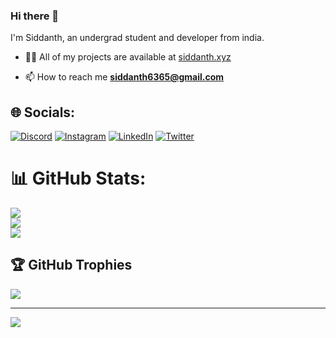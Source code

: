 ### Hi there 👋
I'm Siddanth, an undergrad student and developer from india.

- 👨‍💻 All of my projects are available at [siddanth.xyz](https://www.siddanth.xyz)

- 📫 How to reach me **siddanth6365@gmail.com**

## 🌐 Socials:
[![Discord](https://img.shields.io/badge/Discord-%237289DA.svg?logo=discord&logoColor=white)](https://discord.gg/reddy_6365) [![Instagram](https://img.shields.io/badge/Instagram-%23E4405F.svg?logo=Instagram&logoColor=white)](https://instagram.com/https://www.instagram.com/siddanth.here/) [![LinkedIn](https://img.shields.io/badge/LinkedIn-%230077B5.svg?logo=linkedin&logoColor=white)](https://linkedin.com/in/siddanth-reddy) [![Twitter](https://img.shields.io/badge/Twitter-%230077B5.svg?logo=linkedin&logoColor=white)](https://twitter.com/Siddanth6365)

# 📊 GitHub Stats:
![](https://github-readme-stats.vercel.app/api?username=siddanth-6365&theme=radical&hide_border=false&include_all_commits=false&count_private=false)<br/>
![](https://github-readme-streak-stats.herokuapp.com/?user=siddanth-6365&theme=radical&hide_border=false)<br/>
![](https://github-readme-stats.vercel.app/api/top-langs/?username=siddanth-6365&theme=radical&hide_border=false&include_all_commits=false&count_private=false&layout=compact)

## 🏆 GitHub Trophies
![](https://github-profile-trophy.vercel.app/?username=siddanth-6365&theme=radical&no-frame=false&no-bg=true&margin-w=4)

---
[![](https://visitcount.itsvg.in/api?id=siddanth-6365&icon=0&color=0)](https://visitcount.itsvg.in)

<!-- Proudly created with GPRM ( https://gprm.itsvg.in ) -->
